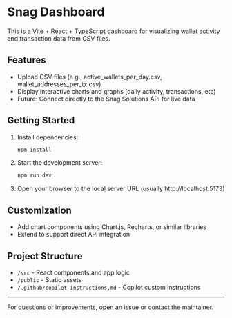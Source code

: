 # Snag Dashboard

This is a Vite + React + TypeScript dashboard for visualizing wallet activity and transaction data from CSV files. 

## Features
- Upload CSV files (e.g., active_wallets_per_day.csv, wallet_addresses_per_tx.csv)
- Display interactive charts and graphs (daily activity, transactions, etc)
- Future: Connect directly to the Snag Solutions API for live data

## Getting Started
1. Install dependencies:
   ```bash
   npm install
   ```
2. Start the development server:
   ```bash
   npm run dev
   ```
3. Open your browser to the local server URL (usually http://localhost:5173)

## Customization
- Add chart components using Chart.js, Recharts, or similar libraries
- Extend to support direct API integration

## Project Structure
- `/src` - React components and app logic
- `/public` - Static assets
- `/.github/copilot-instructions.md` - Copilot custom instructions

---
For questions or improvements, open an issue or contact the maintainer.
